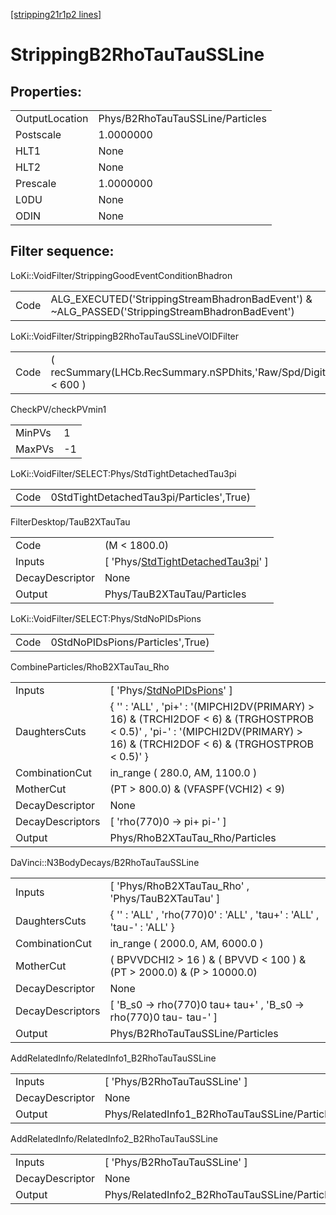 [[stripping21r1p2 lines]](./stripping21r1p2-index)

# StrippingB2RhoTauTauSSLine

## Properties:

|                |                                  |
|----------------|----------------------------------|
| OutputLocation | Phys/B2RhoTauTauSSLine/Particles |
| Postscale      | 1.0000000                        |
| HLT1           | None                             |
| HLT2           | None                             |
| Prescale       | 1.0000000                        |
| L0DU           | None                             |
| ODIN           | None                             |

## Filter sequence:

LoKi::VoidFilter/StrippingGoodEventConditionBhadron

|      |                                                                                                |
|------|------------------------------------------------------------------------------------------------|
| Code | ALG_EXECUTED('StrippingStreamBhadronBadEvent') & ~ALG_PASSED('StrippingStreamBhadronBadEvent') |

LoKi::VoidFilter/StrippingB2RhoTauTauSSLineVOIDFilter

|      |                                                                  |
|------|------------------------------------------------------------------|
| Code | ( recSummary(LHCb.RecSummary.nSPDhits,'Raw/Spd/Digits') \< 600 ) |

CheckPV/checkPVmin1

|        |     |
|--------|-----|
| MinPVs | 1   |
| MaxPVs | -1  |

LoKi::VoidFilter/SELECT:Phys/StdTightDetachedTau3pi

|      |                                          |
|------|------------------------------------------|
| Code | 0StdTightDetachedTau3pi/Particles',True) |

FilterDesktop/TauB2XTauTau

|                 |                                                                                                 |
|-----------------|-------------------------------------------------------------------------------------------------|
| Code            | (M \< 1800.0)                                                                                   |
| Inputs          | [ 'Phys/[StdTightDetachedTau3pi](./stripping21r1p2-commonparticles-stdtightdetachedtau3pi)' ] |
| DecayDescriptor | None                                                                                            |
| Output          | Phys/TauB2XTauTau/Particles                                                                     |

LoKi::VoidFilter/SELECT:Phys/StdNoPIDsPions

|      |                                  |
|------|----------------------------------|
| Code | 0StdNoPIDsPions/Particles',True) |

CombineParticles/RhoB2XTauTau_Rho

|                  |                                                                                                                                                                                  |
|------------------|----------------------------------------------------------------------------------------------------------------------------------------------------------------------------------|
| Inputs           | [ 'Phys/[StdNoPIDsPions](./stripping21r1p2-commonparticles-stdnopidspions)' ]                                                                                                  |
| DaughtersCuts    | { '' : 'ALL' , 'pi+' : '(MIPCHI2DV(PRIMARY) \> 16) & (TRCHI2DOF \< 6) & (TRGHOSTPROB \< 0.5)' , 'pi-' : '(MIPCHI2DV(PRIMARY) \> 16) & (TRCHI2DOF \< 6) & (TRGHOSTPROB \< 0.5)' } |
| CombinationCut   | in_range ( 280.0, AM, 1100.0 )                                                                                                                                                   |
| MotherCut        | (PT \> 800.0) & (VFASPF(VCHI2) \< 9)                                                                                                                                             |
| DecayDescriptor  | None                                                                                                                                                                             |
| DecayDescriptors | [ 'rho(770)0 -\> pi+ pi-' ]                                                                                                                                                    |
| Output           | Phys/RhoB2XTauTau_Rho/Particles                                                                                                                                                  |

DaVinci::N3BodyDecays/B2RhoTauTauSSLine

|                  |                                                                          |
|------------------|--------------------------------------------------------------------------|
| Inputs           | [ 'Phys/RhoB2XTauTau_Rho' , 'Phys/TauB2XTauTau' ]                      |
| DaughtersCuts    | { '' : 'ALL' , 'rho(770)0' : 'ALL' , 'tau+' : 'ALL' , 'tau-' : 'ALL' }   |
| CombinationCut   | in_range ( 2000.0, AM, 6000.0 )                                          |
| MotherCut        | ( BPVVDCHI2 \> 16 ) & ( BPVVD \< 100 ) & (PT \> 2000.0) & (P \> 10000.0) |
| DecayDescriptor  | None                                                                     |
| DecayDescriptors | [ 'B_s0 -\> rho(770)0 tau+ tau+' , 'B_s0 -\> rho(770)0 tau- tau-' ]    |
| Output           | Phys/B2RhoTauTauSSLine/Particles                                         |

AddRelatedInfo/RelatedInfo1_B2RhoTauTauSSLine

|                 |                                               |
|-----------------|-----------------------------------------------|
| Inputs          | [ 'Phys/B2RhoTauTauSSLine' ]                |
| DecayDescriptor | None                                          |
| Output          | Phys/RelatedInfo1_B2RhoTauTauSSLine/Particles |

AddRelatedInfo/RelatedInfo2_B2RhoTauTauSSLine

|                 |                                               |
|-----------------|-----------------------------------------------|
| Inputs          | [ 'Phys/B2RhoTauTauSSLine' ]                |
| DecayDescriptor | None                                          |
| Output          | Phys/RelatedInfo2_B2RhoTauTauSSLine/Particles |
